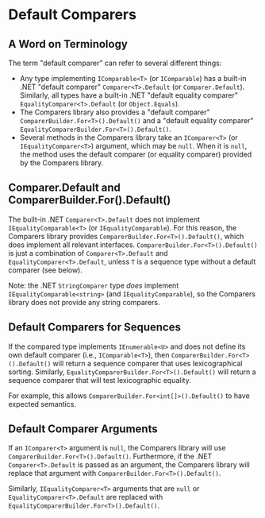 # Default Comparers

## A Word on Terminology

The term "default comparer" can refer to several different things:
* Any type implementing `IComparable<T>` (or `IComparable`) has a built-in .NET "default comparer" `Comparer<T>.Default` (or `Comparer.Default`). Similarly, all types have a built-in .NET "default equality comparer" `EqualityComparer<T>.Default` (or `Object.Equals`).
* The Comparers library also provides a "default comparer" `ComparerBuilder.For<T>().Default()` and a "default equality comparer" `EqualityComparerBuilder.For<T>().Default()`.
* Several methods in the Comparers library take an `IComparer<T>` (or `IEqualityComparer<T>`) argument, which may be `null`. When it is `null`, the method uses the default comparer (or equality comparer) provided by the Comparers library.

## Comparer<T>.Default and ComparerBuilder.For<T>().Default()

The built-in .NET `Comparer<T>.Default` does not implement `IEqualityComparable<T>` (or `IEqualityComparable`). For this reason, the Comparers library provides `ComparerBuilder.For<T>().Default()`, which does implement all relevant interfaces. `ComparerBuilder.For<T>().Default()` is just a combination of `Comparer<T>.Default` and `EqualityComparer<T>.Default`, unless `T` is a sequence type without a default comparer (see below).

Note: the .NET `StringComparer` type _does_ implement `IEqualityComparable<string>` (and `IEqualityComparable`), so the Comparers library does not provide any string comparers.

## Default Comparers for Sequences

If the compared type implements `IEnumerable<U>` and does not define its own default comparer (i.e., `IComparable<T>`), then `ComparerBuilder.For<T>().Default()` will return a sequence comparer that uses lexicographical sorting. Similarly, `EqualityComparerBuilder.For<T>().Default()` will return a sequence comparer that will test lexicographic equality.

For example, this allows `ComparerBuilder.For<int[]>().Default()` to have expected semantics.

## Default Comparer Arguments

If an `IComparer<T>` argument is `null`, the Comparers library will use `ComparerBuilder.For<T>().Default()`. Furthermore, if the .NET `Comparer<T>.Default` is passed as an argument, the Comparers library will replace that argument with `ComparerBuilder.For<T>().Default()`.

Similarly, `IEqualityComparer<T>` arguments that are `null` or `EqualityComparer<T>.Default` are replaced with `EqualityComparerBuilder.For<T>().Default()`.